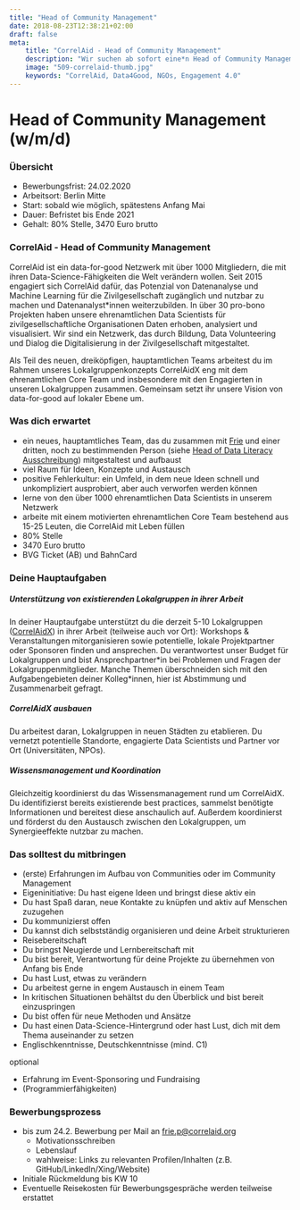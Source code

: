 ```yaml
---
title: "Head of Community Management"
date: 2018-08-23T12:38:21+02:00
draft: false
meta:
    title: "CorrelAid - Head of Community Management"
    description: "Wir suchen ab sofort eine*n Head of Community Management. Als Teil des neuen, dreiköpfigen, hauptamtlichen Teams arbeitest du im Rahmen unseres Lokalgruppenkonzepts CorrelAidX eng mit dem ehrenamtlichen Core Team und insbesondere mit den Engagierten in unseren Lokalgruppen zusammen. Gemeinsam setzt ihr unsere Vision von data-for-good auf lokaler Ebene um."
    image: "509-correlaid-thumb.jpg"
    keywords: "CorrelAid, Data4Good, NGOs, Engagement 4.0"
---
```


# Head of Community Management (w/m/d)

### Übersicht
- Bewerbungsfrist: 24.02.2020
- Arbeitsort: Berlin Mitte
- Start: sobald wie möglich, spätestens Anfang Mai
- Dauer: Befristet bis Ende 2021
- Gehalt: 80% Stelle, 3470 Euro brutto



### CorrelAid - Head of Community Management

CorrelAid ist ein data-for-good Netzwerk mit über 1000 Mitgliedern, die mit ihren Data-Science-Fähigkeiten die Welt verändern wollen. Seit 2015 engagiert sich CorrelAid dafür, das Potenzial von Datenanalyse und Machine Learning für die Zivilgesellschaft zugänglich und nutzbar zu machen und Datenanalyst\*innen weiterzubilden. In über 30 pro-bono Projekten haben unsere ehrenamtlichen Data Scientists für zivilgesellschaftliche Organisationen Daten erhoben, analysiert und visualisiert. Wir sind ein Netzwerk, das durch Bildung, Data Volunteering und Dialog die Digitalisierung in der Zivilgesellschaft mitgestaltet.

Als Teil des neuen, dreiköpfigen, hauptamtlichen Teams arbeitest du im Rahmen unseres Lokalgruppenkonzepts CorrelAidX eng mit dem ehrenamtlichen Core Team und insbesondere mit den Engagierten in unseren Lokalgruppen zusammen. Gemeinsam setzt ihr unsere Vision von data-for-good auf lokaler Ebene um.

### Was dich erwartet
- ein neues, hauptamtliches Team, das du zusammen mit [Frie](https://www.linkedin.com/in/frie-preu-a2bb46a7/) und einer dritten, noch zu bestimmenden Person (siehe [Head of Data Literacy Ausschreibung](/jobs/head-of-data-literacy)) mitgestaltest und aufbaust
- viel Raum für Ideen, Konzepte und Austausch
- positive Fehlerkultur: ein Umfeld, in dem neue Ideen schnell und unkompliziert ausprobiert, aber auch verworfen werden können
- lerne von den über 1000 ehrenamtlichen Data Scientists in unserem Netzwerk
- arbeite mit einem motivierten ehrenamtlichen Core Team bestehend aus 15-25 Leuten, die CorrelAid mit Leben füllen
- 80% Stelle
- 3470 Euro brutto 
- BVG Ticket (AB) und BahnCard 

### Deine Hauptaufgaben

##### *Unterstützung von existierenden Lokalgruppen in ihrer Arbeit*

In deiner Hauptaufgabe unterstützt du die derzeit 5-10 Lokalgruppen ([CorrelAidX](/correlaid-x)) in ihrer Arbeit (teilweise auch vor Ort): Workshops & Veranstaltungen mitorganisieren sowie potentielle, lokale Projektpartner oder Sponsoren finden und ansprechen. Du verantwortest unser Budget für Lokalgruppen und bist Ansprechpartner\*in bei Problemen und Fragen der Lokalgruppenmitglieder. Manche Themen überschneiden sich mit den Aufgabengebieten deiner Kolleg\*innen, hier ist Abstimmung und Zusammenarbeit gefragt.

##### *CorrelAidX ausbauen*

Du arbeitest daran, Lokalgruppen in neuen Städten zu etablieren. Du vernetzt potentielle Standorte, engagierte Data Scientists und Partner vor Ort (Universitäten, NPOs).  


##### *Wissensmanagement und Koordination*

Gleichzeitig koordinierst du das Wissensmanagement rund um CorrelAidX. Du identifizierst bereits existierende best practices, sammelst benötigte Informationen und bereitest diese anschaulich auf. Außerdem koordinierst und förderst du den Austausch zwischen den Lokalgruppen, um Synergieeffekte nutzbar zu machen.



### Das solltest du mitbringen
- (erste) Erfahrungen im Aufbau von Communities oder im Community Management
- Eigeninitiative: Du hast eigene Ideen und bringst diese aktiv ein
- Du hast Spaß daran, neue Kontakte zu knüpfen und aktiv auf Menschen zuzugehen
- Du kommunizierst offen
- Du kannst dich selbstständig organisieren und deine Arbeit strukturieren
- Reisebereitschaft
- Du bringst Neugierde und Lernbereitschaft mit
- Du bist bereit, Verantwortung für deine Projekte zu übernehmen von Anfang bis Ende
- Du hast Lust, etwas zu verändern
- Du arbeitest gerne in engem Austausch in einem Team
- In kritischen Situationen behältst du den Überblick und bist bereit einzuspringen
- Du bist offen für neue Methoden und Ansätze
- Du hast einen Data-Science-Hintergrund oder hast Lust, dich mit dem Thema auseinander zu setzen
- Englischkenntnisse, Deutschkenntnisse (mind. C1)

optional
- Erfahrung im Event-Sponsoring und Fundraising
- (Programmierfähigkeiten)

### Bewerbungsprozess
- bis zum 24.2. Bewerbung per Mail an [frie.p@correlaid.org](mailto:frie.p@correlaid.org)
    - Motivationsschreiben
    - Lebenslauf
    - wahlweise: Links zu relevanten Profilen/Inhalten (z.B. GitHub/LinkedIn/Xing/Website)
- Initiale Rückmeldung bis KW 10
- Eventuelle Reisekosten für Bewerbungsgespräche werden teilweise erstattet
